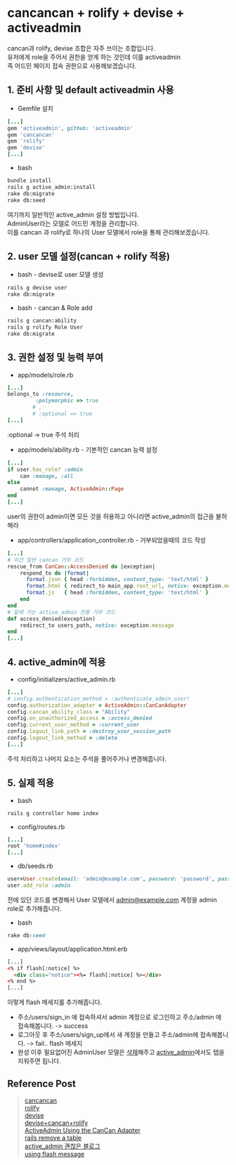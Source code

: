 cancancan + rolify + devise + activeadmin
=
cancan과 rolify, devise 조합은 자주 쓰이는 조합입니다.<br>
유저에게 role을 주어서 권한을 얻게 하는 것인데 이를 activeadmin <br>
즉 어드민 페이지 접속 권한으로 사용해보겠습니다.
## 1. 준비 사항 및 default activeadmin 사용 
* Gemfile 설치
```ruby
[...]
gem 'activeadmin', github: 'activeadmin'
gem 'cancancan'
gem 'rolify'
gem 'devise'
[...]
```
* bash
```bash
bundle install
rails g active_admin:install
rake db:migrate
rake db:seed
```
여기까지 일반적인 active_admin 설정 방법입니다. <br>
AdminUser라는 모델로 어드민 계정을 관리합니다.<br>
이를 cancan 과 rolify로 하나의 User 모델에서 role을 통해 관리해보겠습니다.

## 2. user 모델 설정(cancan + rolify 적용)
* bash - devise로 user 모델 생성
```bash
rails g devise user
rake db:migrate
```
* bash - cancan & Role add
```bash
rails g cancan:ability
rails g rolify Role User
rake db:migrate
```
## 3. 권한 설정 및 능력 부여
* app/models/role.rb
```ruby
[...]
belongs_to :resource,
         :polymorphic => true
        # ,
        # :optional => true
[...]
```
:optional -> true 주석 처리
* app/models/ability.rb - 기본적인 cancan 능력 설정
```ruby
[...]
if user.has_role? :admin
    can :manage, :all
else
    cannot :manage, ActiveAdmin::Page
end
[...]
```
user의 권한이 admin이면 모든 것을 허용하고 아니라면 active_admin의 접근을 불허해라
* app/controllers/application_controller.rb - 거부되었을때의 코드 작성
```ruby
[...]
# 이건 일반 cancan 거부 코드
rescue_from CanCan::AccessDenied do |exception|
    respond_to do |format|
      format.json { head :forbidden, content_type: 'text/html' }
      format.html { redirect_to main_app.root_url, notice: exception.message }
      format.js   { head :forbidden, content_type: 'text/html' }
    end
end
# 밑에 거는 active_admin 전용 거부 코드
def access_denied(exception)
    redirect_to users_path, notice: exception.message
end
[...]
```
## 4. active_admin에 적용
* config/initializers/active_admin.rb
```ruby
[...]
# config.authentication_method = :authenticate_admin_user!
config.authorization_adapter = ActiveAdmin::CanCanAdapter
config.cancan_ability_class = "Ability"
config.on_unauthorized_access = :access_denied
config.current_user_method = :current_user
config.logout_link_path = :destroy_user_session_path
config.logout_link_method = :delete
[...]
```
주석 처리하고 나머지 요소는 주석을 풀어주거나 변경해줍니다.
## 5. 실제 적용
* bash
```bash
rails g controller home index
```
* config/routes.rb
```ruby
[...]
root 'home#index'
[...]
```
* db/seeds.rb
```ruby
user=User.create(email: 'admin@example.com', password: 'password', password_confirmation: 'password') if Rails.env.development?
user.add_role :admin
```
전에 있던 코드를 변경해서 User 모델에서 admin@example.com 계정을 admin role로 추가해줍니다.
* bash 
```ruby
rake db:seed
```
* app/views/layout/application.html.erb
```html
[...]
<% if flash[:notice] %>
  <div class="notice"><%= flash[:notice] %></div>
<% end %>
[...]
```
이렇게 flash 메세지를 추가해줍니다.
* 주소/users/sign_in 에 접속하셔서 admin 계정으로 로그인하고 주소/admin 에 접속해봅니다. -> success
* 로그아웃 후 주소/users/sign_up에서 새 계정을 만들고 주소/admin에 접속해봅니다. -> fail.. flash 메세지
* 완성 이후 필요없어진 AdminUser 모델은 [삭제](http://patrickperey.com/2014/03/13/rails-remove-a-table/)해주고 [active_admin](https://github.com/activeadmin/activeadmin/wiki)에서도 텝을 지워주면 됩니다.
## Reference Post
>[cancancan](https://github.com/CanCanCommunity/cancancan)<br>
>[rolify](https://github.com/RolifyCommunity/rolify)<br>
>[devise](https://github.com/plataformatec/devise)<br>
>[devise+cancan+rolify](https://github.com/RolifyCommunity/rolify/wiki/Devise---CanCanCan---rolify-Tutorial)<br>
>[ActiveAdmin Using the CanCan Adapter](http://github-docs.activeadmin.info/13-authorization-adapter.html#using-the-cancan-adapter)<br>
>[rails remove a table](http://patrickperey.com/2014/03/13/rails-remove-a-table/)<br>
>[active_admin 괜찮은 블로그](http://wantknow.tistory.com/70)<br>
>[using flash message](https://agilewarrior.wordpress.com/2014/04/26/how-to-add-a-flash-message-to-your-rails-page/)
